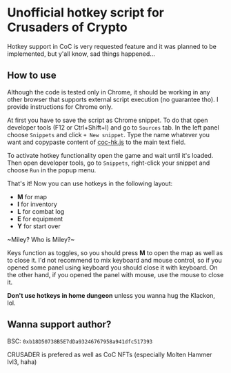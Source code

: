 # Unofficial hotkey script for Crusaders of Crypto

Hotkey support in CoC is very requested feature and it was planned to be implemented, but y'all know, sad things happened...

## How to use

Although the code is tested only in Chrome, it should be working in any other browser that supports external script execution (no guarantee tho). I provide instructions for Chrome only.

At first you have to save the script as Chrome snippet. To do that open developer tools (F12 or Ctrl+Shift+I) and go to `Sources` tab. In the left panel choose `Snippets` and click `+ New snippet`. Type the name whatever you want and copypaste content of [coc-hk.js](coc-hk.js) to the main text field.

To activate hotkey functionality open the game and wait until it's loaded. Then open developer tools, go to `Snippets`, right-click your snippet and choose `Run` in the popup menu.

That's it! Now you can use hotkeys in the following layout:
  * **M** for map
  * **I** for inventory
  * **L** for combat log
  * **E** for equipment
  * **Y** for start over

~Miley? Who is Miley?~

Keys function as toggles, so you should press **M** to open the map as well as to close it. I'd not recommend to mix keyboard and mouse control, so if you opened some panel using keyboard you should close it with keyboard. On the other hand, if you opened the panel with mouse, use the mouse to close it.

**Don't use hotkeys in home dungeon** unless you wanna hug the Klackon, lol.

## Wanna support author?
BSC: `0xb18D50738B5E7dDa93246767958a941dfc517393`

CRUSADER is prefered as well as CoC NFTs (especially Molten Hammer lvl3, haha)
    
